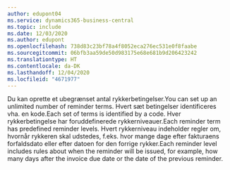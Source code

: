 ```yaml
---
author: edupont04
ms.service: dynamics365-business-central
ms.topic: include
ms.date: 12/03/2020
ms.author: edupont
ms.openlocfilehash: 738d83c23bf78a4f8052eca276ec531e0f8faabe
ms.sourcegitcommit: 06bfb3aa59de50d983175e68e681b9d206423242
ms.translationtype: HT
ms.contentlocale: da-DK
ms.lasthandoff: 12/04/2020
ms.locfileid: "4671977"
---
```

<span data-ttu-id="b9494-101">Du kan oprette et ubegrænset antal rykkerbetingelser.</span><span class="sxs-lookup"><span data-stu-id="b9494-101">You can set up an unlimited number of reminder terms.</span></span> <span data-ttu-id="b9494-102">Hvert sæt betingelser identificeres vha. en kode.</span><span class="sxs-lookup"><span data-stu-id="b9494-102">Each set of terms is identified by a code.</span></span> <span data-ttu-id="b9494-103">Hver rykkerbetingelse har foruddefinerede rykkerniveauer.</span><span class="sxs-lookup"><span data-stu-id="b9494-103">Each reminder term has predefined reminder levels.</span></span> <span data-ttu-id="b9494-104">Hvert rykkerniveau indeholder regler om, hvornår rykkeren skal udstedes, f.eks. hvor mange dage efter fakturaens forfaldsdato eller efter datoen for den forrige rykker.</span><span class="sxs-lookup"><span data-stu-id="b9494-104">Each reminder level includes rules about when the reminder will be issued, for example, how many days after the invoice due date or the date of the previous reminder.</span></span>
